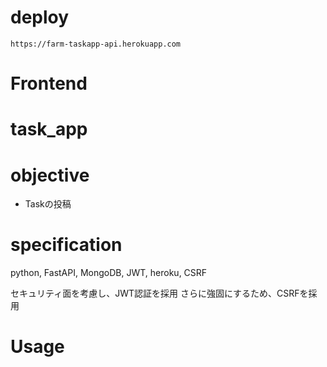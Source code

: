# deploy

`https://farm-taskapp-api.herokuapp.com`

# Frontend


# task_app


# objective

- Taskの投稿

# specification

python, FastAPI, MongoDB, JWT, heroku, CSRF

セキュリティ面を考慮し、JWT認証を採用
さらに強固にするため、CSRFを採用

# Usage